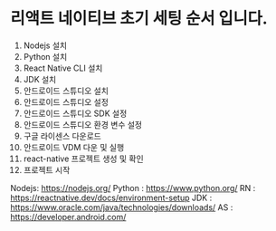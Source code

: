# 리액트 네이티브 초기 세팅 순서 입니다.

1. Nodejs 설치
2. Python 설치
3. React Native CLI 설치
4. JDK 설치
5. 안드로이드 스튜디오 설치
6. 안드로이드 스튜디오 설정
7. 안드로이드 스튜디오 SDK 설정
8. 안드로이드 스튜디오 환경 변수 설정
9. 구글 라이센스 다운로드
10. 안드로이드 VDM 다운 및 실행
11. react-native 프로젝트 생성 및 확인
12. 프로젝트 시작

Nodejs: https://nodejs.org/
Python : https://www.python.org/
RN : https://reactnative.dev/docs/environment-setup
JDK : https://www.oracle.com/java/technologies/downloads/
AS : https://developer.android.com/
